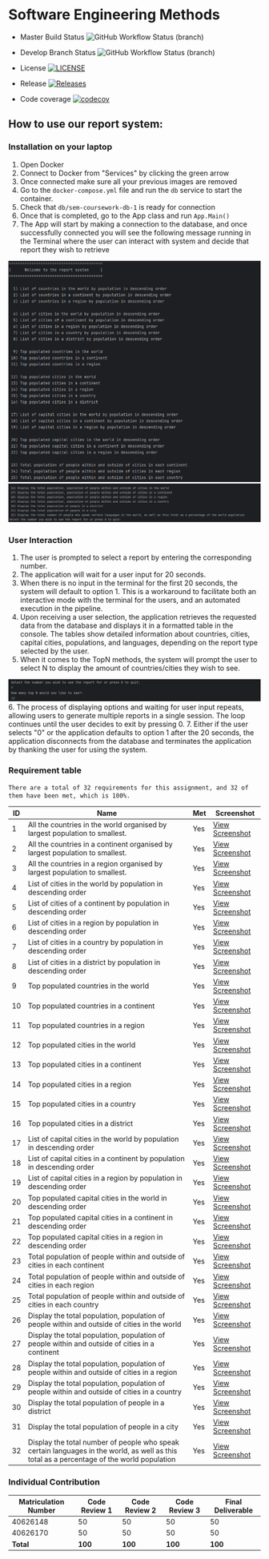 # Software Engineering Methods

* Master Build Status ![GitHub Workflow Status (branch)](https://img.shields.io/github/actions/workflow/status/soto-nicole/sem-coursework/main.yml?branch=master)

* Develop Branch Status ![GitHub Workflow Status (branch)](https://img.shields.io/github/actions/workflow/status/soto-nicole/sem-coursework/main.yml?branch=develop)

* License [![LICENSE](https://img.shields.io/github/license/soto-nicole/sem.svg?style=flat-square)](https://github.com/soto-nicole/sem-coursework/blob/master/LICENSE)

* Release [![Releases](https://img.shields.io/github/release/soto-nicole/sem-coursework/all.svg?style=flat-square)](https://github.com/soto-nicole/sem-coursework/releases)

* Code coverage [![codecov](https://codecov.io/gh/soto-nicole/sem-coursework/graph/badge.svg?token=G5L22P99MZ)](https://codecov.io/gh/soto-nicole/sem-coursework)


## How to use our report system:
### Installation on your laptop 
1. Open Docker 
2. Connect to Docker from "Services" by clicking the green arrow
3. Once connected make sure all your previous images are removed
4. Go to the `docker-compose.yml` file and run the `db` service to start the container. 
5. Check that `db/sem-coursework-db-1` is ready for connection
6. Once that is completed, go to the App class and run `App.Main()`
7. The App will start by making a connection to the database, and once successfully connected 
    you will see the following message running in the Terminal where the user can interact with 
    system and decide that report they wish to retrieve

![img_1.png](Screenshots/consoleDisplay1.png)
![img_2.png](Screenshots/consoleDisplay2.png)

### User Interaction
1. The user is prompted to select a report by entering the corresponding number. 
2. The application will wait for a user input for 20 seconds. 
3. When there is no input in the terminal for the first 20 seconds, the system will default to option 1.
   This is a workaround to facilitate both an interactive mode with the terminal for the users, and an
   automated execution in the pipeline.
4. Upon receiving a user selection, the application retrieves the requested data from the database and displays it in a formatted table in the console. 
   The tables show detailed information about countries, cities, capital cities, populations, and languages, depending on the report type selected by the user.
5. When it comes to the TopN methods, the system will prompt the user to select N to display the amount of countries/cities they wish to see.

![img_3.png](Screenshots/consoleDisplay3.png)
6. The process of displaying options and waiting for user input repeats, allowing users to generate multiple reports in a single session. The loop continues until the user decides to exit by pressing 0.
7. Either if the user selects "0" or the application defaults to option 1 after the 20 seconds, the application disconnects from the database
   and terminates the application by thanking the user for using the system. 


### Requirement table 

```text
There are a total of 32 requirements for this assignment, and 32 of them have been met, which is 100%.
```

| ID | Name                                                                                                                                       | Met | Screenshot                                                             |
|----|--------------------------------------------------------------------------------------------------------------------------------------------|-----|------------------------------------------------------------------------|
| 1  | All the countries in the world organised by largest population to smallest.                                                                | Yes | [View Screenshot](Screenshots/1-AllCountries-ByWorld.png)              |
| 2  | All the countries in a continent organised by largest population to smallest.                                                              | Yes | [View Screenshot](Screenshots/2-AllCountries-ByContinent.png)          |
| 3  | All the countries in a region organised by largest population to smallest.                                                                 | Yes | [View Screenshot](Screenshots/3-AllCountries-ByRegion.png)             |
| 4  | List of cities in the world by population in descending order                                                                              | Yes | [View Screenshot](Screenshots/4-AllCities-ByWorld.png)                 |
| 5  | List of cities of a continent by population in descending order                                                                            | Yes | [View Screenshot](Screenshots/5-AllCities-ByContinent.png)             |
| 6  | List of cities in a region by population in descending order                                                                               | Yes | [View Screenshot](Screenshots/6-AllCities-ByRegion.png)                |
| 7  | List of cities in a country by population in descending order                                                                              | Yes | [View Screenshot](Screenshots/7-AllCities-ByCountry.png)               |
| 8  | List of cities in a district by population in descending order                                                                             | Yes | [View Screenshot](Screenshots/8-AllCities-ByDistrict.png)              |
| 9  | Top populated countries in the world                                                                                                       | Yes | [View Screenshot](Screenshots/9-TopNCountries-ByWorld.png)             |
| 10 | Top populated countries in a continent                                                                                                     | Yes | [View Screenshot](Screenshots/10-TopNCountries-ByContinent.png)        |
| 11 | Top populated countries in a region                                                                                                        | Yes | [View Screenshot](Screenshots/11-TopNCountries-ByRegion.png)           |
| 12 | Top populated cities in the world                                                                                                          | Yes | [View Screenshot](Screenshots/12-TopNCities-ByWorld.png)               |
| 13 | Top populated cities in a continent                                                                                                        | Yes | [View Screenshot](Screenshots/13-TopNCities-ByContinent.png)           |
| 14 | Top populated cities in a region                                                                                                           | Yes | [View Screenshot](Screenshots/14-TopNCities-ByRegion.png)              |
| 15 | Top populated cities in a country                                                                                                          | Yes | [View Screenshot](Screenshots/15-TopNCities-ByCountry.png)             |
| 16 | Top populated cities in a district                                                                                                         | Yes | [View Screenshot](Screenshots/16-TopNCities-ByDistrict.png)            |
| 17 | List of capital cities in the world by population in descending order                                                                      | Yes | [View Screenshot](Screenshots/17-AllCapitalCities-ByWorld.png)         |
| 18 | List of capital cities in a continent by population in descending order                                                                    | Yes | [View Screenshot](Screenshots/18-AllCapitalCities-ByContinent.png)     |
| 19 | List of capital cities in a region by population in descending order                                                                       | Yes | [View Screenshot](Screenshots/19-AllCapitalCities-ByRegion.png)        |
| 20 | Top populated capital cities in the world in descending order                                                                              | Yes | [View Screenshot](Screenshots/20-TopNCapitalCities-ByWorld.png)        |
| 21 | Top populated capital cities in a continent in descending order                                                                            | Yes | [View Screenshot](Screenshots/21-TopNCapitalCities-ByContinent.png)    |
| 22 | Top populated capital cities in a region in descending order                                                                               | Yes | [View Screenshot](Screenshots/22-TopNCapitalCities-ByRegion.png)       |
| 23 | Total population of people within and outside of cities in each continent                                                                  | Yes | [View Screenshot](Screenshots/23-AllPopulations-ByContinent.png)       |
| 24 | Total population of people within and outside of cities in each region                                                                     | Yes | [View Screenshot](Screenshots/24-AllPopulations-ByRegion.png)          |
| 25 | Total population of people within and outside of cities in each country                                                                    | Yes | [View Screenshot](Screenshots/25-AllPopulations-ByCountry.png)         |
| 26 | Display the total population, population of people within and outside of cities in the world                                               | Yes | [View Screenshot](Screenshots/26-SpecificPopulation-ByWorld.png)       |
| 27 | Display the total population, population of people within and outside of cities in a continent                                             | Yes | [View Screenshot](Screenshots/27-SpecificPopulation-ByContinent.png)   |
| 28 | Display the total population, population of people within and outside of cities in a region                                                | Yes | [View Screenshot](Screenshots/28-SpecificPopulation-ByRegion.png)      |
| 29 | Display the total population, population of people within and outside of cities in a country                                               | Yes | [View Screenshot](Screenshots/29-SpecificPopulation-ByCountry.png)     |
| 30 | Display the total population of people in a district                                                                                       | Yes | [View Screenshot](Screenshots/30-SpecificPopulation-ByDistrict.png)    |
| 31 | Display the total population of people in a city                                                                                           | Yes | [View Screenshot](Screenshots/31-SpecificPopulation-ByCity.png)        |
| 32 | Display the total number of people who speak certain languages in the world, as well as this total as a percentage of the world population | Yes | [View Screenshot](Screenshots/32-LanguageByPopulation-ByWorld.png)     |


### Individual Contribution

| Matriculation Number | Code Review 1 | Code Review 2 | Code Review 3 | Final Deliverable |
|----------------------|---------------|---------------|---------------|-------------------|
| 40626148             | 50            | 50            | 50            | 50                |
| 40626170             | 50            | 50            | 50            | 50                |
| **Total**            | **100**       | **100**       | **100**       | **100**           |
